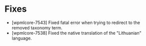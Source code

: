 # Fixes
* [wpmlcore-7543] Fixed fatal error when trying to redirect to the removed taxonomy term.
* [wpmlcore-7538] Fixed the native translation of the "Lithuanian" language.